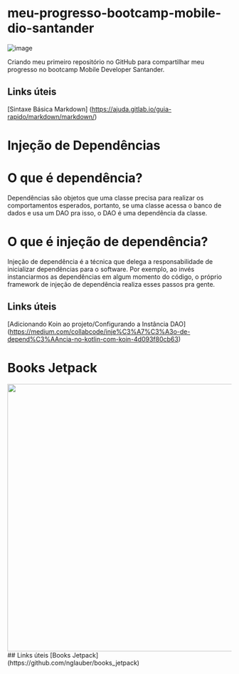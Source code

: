 # meu-progresso-bootcamp-mobile-dio-santander

![image](https://user-images.githubusercontent.com/80496718/172739893-4d36fcab-c42f-4687-800e-1c097724f0d6.png)

Criando meu primeiro repositório no GitHub para compartilhar meu progresso no bootcamp Mobile Developer Santander. 
## Links úteis
[Sintaxe Básica Markdown] (https://ajuda.gitlab.io/guia-rapido/markdown/markdown/)

# Injeção de Dependências
# O que é dependência?
Dependências são objetos que uma classe precisa para realizar os comportamentos esperados, portanto, se uma classe acessa o banco de dados e usa um DAO pra isso, o DAO é uma dependência da classe.

# O que é injeção de dependência?
Injeção de dependência é a técnica que delega a responsabilidade de inicializar dependências para o software. Por exemplo, ao invés instanciarmos as dependências em algum momento do código, o próprio framework de injeção de dependência realiza esses passos pra gente.
## Links úteis
[Adicionando Koin ao projeto/Configurando a Instância DAO] (https://medium.com/collabcode/inje%C3%A7%C3%A3o-de-depend%C3%AAncia-no-kotlin-com-koin-4d093f80cb63)

# Books Jetpack
<img src="./docs/imgs/app_layers.png" width="600"/>
## Links úteis
[Books Jetpack] (https://github.com/nglauber/books_jetpack)


